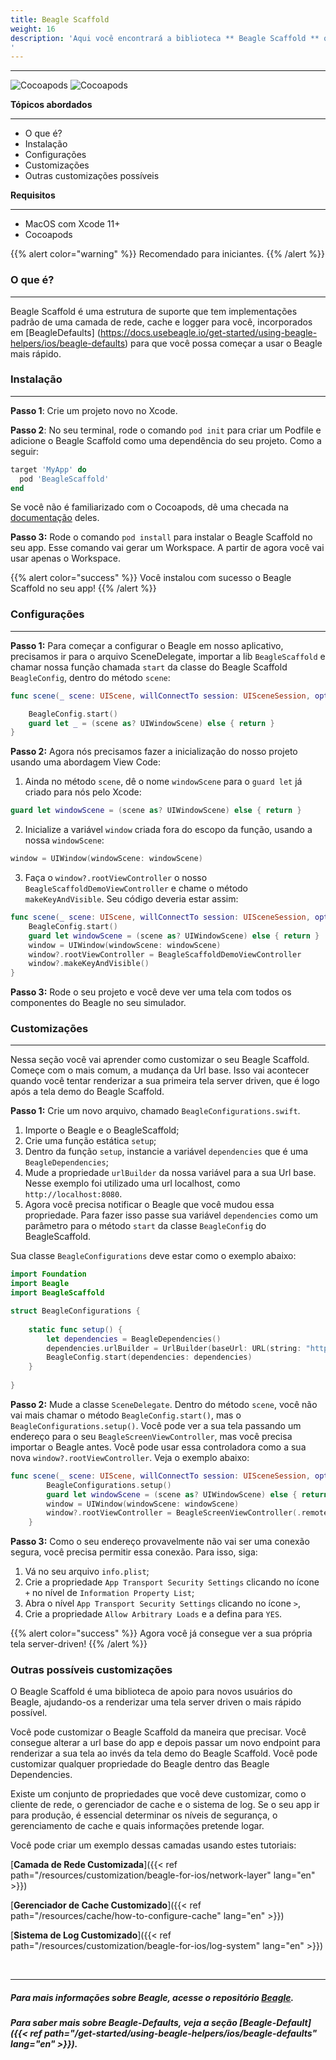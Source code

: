 ```yaml
---
title: Beagle Scaffold
weight: 16
description: 'Aqui você encontrará a biblioteca ** Beagle Scaffold ** que o ajudará a iniciar um projeto usando o Beagle no iOS. Possui quase todas as configurações necessárias para isso.
'
---
```


---

![Cocoapods](https://img.shields.io/cocoapods/v/BeagleScaffold?label=Beagle-Scaffold)
![Cocoapods](https://img.shields.io/cocoapods/v/Beagle?label=Beagle)

**Tópicos abordados**
<hr>

* O que é?
* Instalação
* Configurações
* Customizações
* Outras customizações possíveis

**Requisitos**
<hr>

* MacOS com Xcode 11+
* Cocoapods

{{% alert color="warning" %}}
Recomendado para iniciantes.
{{% /alert %}}

### O que é?
<hr>

Beagle Scaffold é uma estrutura de suporte que tem implementações padrão de uma camada de rede, cache e logger para você, incorporados em [BeagleDefaults] (https://docs.usebeagle.io/get-started/using-beagle-helpers/ios/beagle-defaults) para que você possa começar a usar o Beagle mais rápido.

### Instalação
<hr>

**Passo 1**: Crie um projeto novo no Xcode.

**Passo 2**: No seu terminal, rode o comando `pod init` para criar um Podfile e adicione o Beagle Scaffold como uma dependência do seu projeto. Como a seguir:

```ruby
target 'MyApp' do
  pod 'BeagleScaffold'
end
```

Se você não é familiarizado com o Cocoapods, dê uma checada na [documentação](https://guides.cocoapods.org/) deles. 

**Passo 3:** Rode o comando `pod install` para instalar o Beagle Scaffold no seu app. Esse comando vai gerar um Workspace. A partir de agora você vai usar apenas o Workspace.

{{% alert color="success" %}}
Você instalou com sucesso o Beagle Scaffold no seu app!
{{% /alert %}}

### Configurações
<hr>

**Passo 1:** Para começar a configurar o Beagle em nosso aplicativo, precisamos ir para o arquivo SceneDelegate, importar a lib `BeagleScaffold` e chamar nossa função chamada `start` da classe do Beagle Scaffold `BeagleConfig`, dentro do método `scene`:


```swift
func scene(_ scene: UIScene, willConnectTo session: UISceneSession, options connectionOptions: UIScene.ConnectionOptions) {

    BeagleConfig.start()
    guard let _ = (scene as? UIWindowScene) else { return }
}
```

**Passo 2:** Agora nós precisamos fazer a inicialização do nosso projeto usando uma abordagem View Code:

1. Ainda no método `scene`, dê o nome `windowScene` para o `guard let` já criado para nós pelo Xcode:

```swift
guard let windowScene = (scene as? UIWindowScene) else { return }
```

2. Inicialize a variável `window` criada fora do escopo da função, usando a nossa `windowScene`:

```swift
window = UIWindow(windowScene: windowScene)
```

3. Faça o `window?.rootViewController` o nosso `BeagleScaffoldDemoViewController` e chame o método `makeKeyAndVisible`. Seu código deveria estar assim:

```swift
func scene(_ scene: UIScene, willConnectTo session: UISceneSession, options connectionOptions: UIScene.ConnectionOptions) {
    BeagleConfig.start()
    guard let windowScene = (scene as? UIWindowScene) else { return }
    window = UIWindow(windowScene: windowScene)
    window?.rootViewController = BeagleScaffoldDemoViewController
    window?.makeKeyAndVisible()
}
```

**Passo 3:** Rode o seu projeto e você deve ver uma tela com todos os componentes do Beagle no seu simulador.

### Customizações
<hr>

Nessa seção você vai aprender como customizar o seu Beagle Scaffold. 
Começe com o mais comum, a mudança da Url base. Isso vai acontecer quando você tentar renderizar a sua primeira tela server driven, que é logo após a tela demo do Beagle Scaffold.

**Passo 1:** Crie um novo arquivo, chamado `BeagleConfigurations.swift`.

1. Importe o Beagle e o BeagleScaffold;
2. Crie uma função estática `setup`;
3. Dentro da função `setup`, instancie a variável `dependencies` que é uma `BeagleDependencies`;
4. Mude a propriedade `urlBuilder` da nossa variável para a sua Url base. Nesse exemplo foi utilizado uma url localhost, como `http://localhost:8080`.
5. Agora você precisa notificar o Beagle que você mudou essa propriedade. Para fazer isso passe sua variável `dependencies` como um parâmetro para o método `start` da classe `BeagleConfig` do BeagleScaffold.

Sua classe `BeagleConfigurations` deve estar como o exemplo abaixo: 

```swift
import Foundation
import Beagle
import BeagleScaffold

struct BeagleConfigurations {
    
    static func setup() {
        let dependencies = BeagleDependencies()
        dependencies.urlBuilder = UrlBuilder(baseUrl: URL(string: "http://localhost:8080"))
        BeagleConfig.start(dependencies: dependencies)
    }
    
}
```
**Passo 2:** Mude a classe `SceneDelegate`. Dentro do método `scene`, você não vai mais chamar o método `BeagleConfig.start()`, mas o `BeagleConfigurations.setup()`. Você pode ver a sua tela passando um endereço para o seu `BeagleScreenViewController`, mas você precisa importar o Beagle antes. 
Você pode usar essa controladora como a sua nova `window?.rootViewController`. Veja o exemplo abaixo: 

```swift
func scene(_ scene: UIScene, willConnectTo session: UISceneSession, options connectionOptions: UIScene.ConnectionOptions) {
        BeagleConfigurations.setup()
        guard let windowScene = (scene as? UIWindowScene) else { return }
        window = UIWindow(windowScene: windowScene)
        window?.rootViewController = BeagleScreenViewController(.remote(.init(url: "/yourEndpoint")))
    }
```

**Passo 3:** Como o seu endereço provavelmente não vai ser uma conexão segura, você precisa permitir essa conexão. Para isso, siga: 

1. Vá no seu arquivo `info.plist`;
2. Crie a propriedade `App Transport Security Settings` clicando no ícone `+` no nível de `Information Property List`;
3. Abra o nível `App Transport Security Settings` clicando no ícone `>`, 
4. Crie a propriedade `Allow Arbitrary Loads` e a defina para `YES`.

{{% alert color="success" %}}
Agora você já consegue ver a sua própria tela server-driven! 
{{% /alert %}}

### Outras possíveis customizações

O Beagle Scaffold é uma biblioteca de apoio para novos usuários do Beagle, ajudando-os a renderizar uma tela server driven o mais rápido possível.

Você pode customizar o Beagle Scaffold da maneira que precisar. Você consegue alterar a url base do app e depois passar um novo endpoint para renderizar a sua tela ao invés da tela demo do Beagle Scaffold.
Você pode customizar qualquer propriedade do Beagle dentro das Beagle Dependencies.

Existe um conjunto de propriedades que você deve customizar, como o cliente de rede, o gerenciador de cache e o sistema de log. Se o seu app ir para produção, é essencial determinar os níveis de segurança, o gerenciamento de cache e quais informações pretende logar.

Você pode criar um exemplo dessas camadas usando estes tutoriais:

[**Camada de Rede Customizada**]({{< ref path="/resources/customization/beagle-for-ios/network-layer" lang="en" >}})
<br>

[**Gerenciador de Cache Customizado**]({{< ref path="/resources/cache/how-to-configure-cache" lang="en" >}})
<br>

[**Sistema de Log Customizado**]({{< ref path="/resources/customization/beagle-for-ios/log-system" lang="en" >}})

<br>
<hr>

##### Para mais informações sobre Beagle, acesse o repositório [Beagle](https://github.com/ZupIT/beagle).
##### Para saber mais sobre Beagle-Defaults, veja a seção [Beagle-Default]({{< ref path="/get-started/using-beagle-helpers/ios/beagle-defaults" lang="en" >}}).
